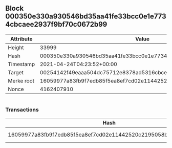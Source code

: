 ## Block 000350e330a930546bd35aa41fe33bcc0e1e7734cbcaee2937f9bf70c0672b99

Attribute | Value
--- | ---
Height | 33999
Hash | 000350e330a930546bd35aa41fe33bcc0e1e7734cbcaee2937f9bf70c0672b99
Timestamp | 2021-04-24T04:23:52+00:00
Target | 00254142f49eaaa504dc75712e8378ad5316cbcead634704b3734b6271167cc4
Merke root | 16059977a83fb9f7edb85f5ea8ef7cd02e11442520c2195058b871642c156333
Nonce | 4162407910

```

```

### Transactions

Hash | Amount
--- | ---
[16059977a83fb9f7edb85f5ea8ef7cd02e11442520c2195058b871642c156333](16059977a83fb9f7edb85f5ea8ef7cd02e11442520c2195058b871642c156333.md) | 10.00000000 SKEPTI 
